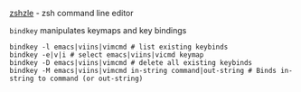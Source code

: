 [zshzle](https://linux.die.net/man/1/zshzle) - zsh command line editor

`bindkey` manipulates keymaps and key bindings
```
bindkey -l emacs|viins|vimcmd # list existing keybinds
bindkey -e|v|i # select emacs|viins|vicmd keymap
bindkey -D emacs|viins|vimcmd # delete all existing keybinds
bindkey -M emacs|viins|vimcmd in-string command|out-string # Binds in-string to command (or out-string)
```
